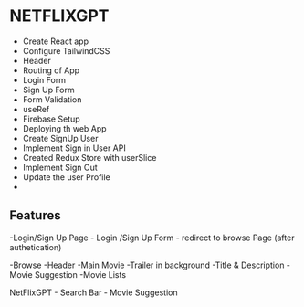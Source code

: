 # NETFLIXGPT
- Create React app
- Configure TailwindCSS
- Header
- Routing of App
- Login Form
- Sign Up Form
- Form Validation
- useRef
- Firebase Setup
- Deploying th web App
- Create SignUp User
- Implement Sign in User API
- Created Redux Store with userSlice
- Implement Sign Out
- Update the user Profile
- 


  ## Features
  -Login/Sign Up Page
      - Login /Sign Up Form
      - redirect to browse Page (after authetication)

  -Browse
    -Header
    -Main Movie
      -Trailer in background
      -Title & Description
    -Movie Suggestion
      -Movie Lists

  NetFlixGPT
    - Search Bar
    - Movie Suggestion
